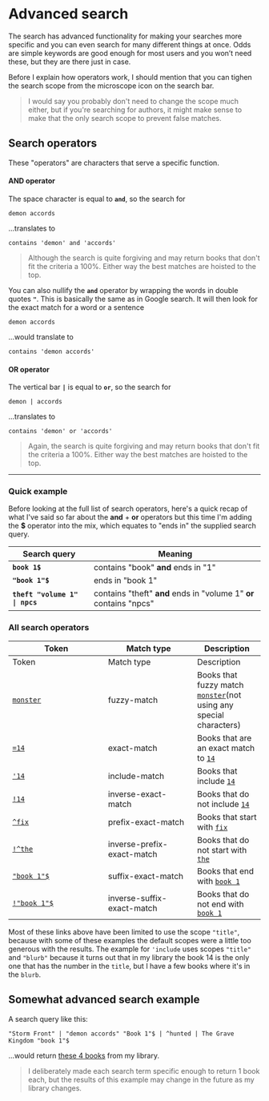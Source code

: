 # Advanced search

The search has advanced functionality for making your searches more specific and you can even search for many different things at once. Odds are simple keywords are good enough for most users and you won’t need these, but they are there just in case.

Before I explain how operators work, I should mention that you can tighen the search scope from the microscope icon on the search bar.

> I would say you probably don't need to change the scope much either, but if you're searching for authors, it might make sense to make that the only search scope to prevent false matches.&#x20;

## Search operators&#x20;

These "operators" are characters that serve a specific function.&#x20;

#### AND operator

The space character is equal to **`and`**, so the search for&#x20;

```
demon accords
```

...translates to&#x20;

```
contains 'demon' and 'accords'
```

> Although the search is quite forgiving and may return books that don't fit the criteria a 100%. Either way the best matches are hoisted to the top.

You can also nullify the **`and`** operator by wrapping the words in double quotes **`"`**. This is basically the same as in Google search. It will then look for the exact match for a word or a sentence

```
demon accords
```

...would translate to&#x20;

```
contains 'demon accords'
```

#### OR operator

The vertical bar **`|`** is equal to **`or`**, so the search for

```
demon | accords
```

...translates to&#x20;

```
contains 'demon' or 'accords'
```

> Again, the search is quite forgiving and may return books that don't fit the criteria a 100%. Either way the best matches are hoisted to the top.

***

### Quick example

Before looking at the full list of search operators, here's a quick recap of what I've said so far about the **and** + **or** operators but this time I'm adding the **$** operator into the mix, which equates to "ends in" the supplied search query.

| Search query                   | Meaning                                                            |
| ------------------------------ | ------------------------------------------------------------------ |
| **`book 1$`**                  | contains "book" **and** ends in "1"                                |
| **`"book 1"$`**                | ends in "book 1"                                                   |
| **`theft "volume 1" \| npcs`** | contains "theft" **and** ends in "volume 1" **or** contains "npcs" |

### All search operators

<table data-header-hidden><thead><tr><th width="175.3">Token</th><th width="162">Match type</th><th>Description</th></tr></thead><tbody><tr><td>Token</td><td>Match type</td><td>Description</td></tr><tr><td><a href="https://joonaspaakko.github.io/my-audible-library/#/library?search=monster&#x26;scope=title"><code>monster</code></a></td><td>fuzzy-match</td><td>Books that fuzzy match <a href="https://joonaspaakko.github.io/my-audible-library/#/library?search=monster&#x26;scope=title"><code>monster</code></a>(not using any special characters)</td></tr><tr><td><a href="https://joonaspaakko.github.io/my-audible-library/#/library?search=%253D14&#x26;scope=title"><code>=14</code></a></td><td>exact-match</td><td>Books that are an exact match to <a href="https://joonaspaakko.github.io/my-audible-library/#/library?search=%253D14&#x26;scope=title"><code>14</code></a></td></tr><tr><td><a href="https://joonaspaakko.github.io/my-audible-library/#/library?search=%2714&#x26;scope=title%252Cblurb"><code>'14</code></a></td><td>include-match</td><td>Books that include <a href="https://joonaspaakko.github.io/my-audible-library/#/library?search=%2714&#x26;scope=title%252Cblurb"><code>14</code></a></td></tr><tr><td><a href="https://joonaspaakko.github.io/my-audible-library/#/library?search=%2114&#x26;scope=title"><code>!14</code></a></td><td>inverse-exact-match</td><td>Books that do not include <a href="https://joonaspaakko.github.io/my-audible-library/#/library?search=%2114&#x26;scope=title"><code>14</code></a></td></tr><tr><td><a href="https://joonaspaakko.github.io/my-audible-library/#/library?search=%255Efix&#x26;scope=title"><code>^fix</code></a></td><td>prefix-exact-match</td><td>Books that start with <a href="https://joonaspaakko.github.io/my-audible-library/#/library?search=%255Efix&#x26;scope=title"><code>fix</code></a></td></tr><tr><td><a href="https://joonaspaakko.github.io/my-audible-library/#/library?scope=title&#x26;search=%21%255Ethe"><code>!^the</code></a></td><td>inverse-prefix-exact-match</td><td>Books that do not start with <a href="https://joonaspaakko.github.io/my-audible-library/#/library?scope=title&#x26;search=%21%255Ethe"><code>the</code></a></td></tr><tr><td><a href="https://joonaspaakko.github.io/my-audible-library/#/library?search=%2522book%25201%2522%2524&#x26;scope=title"><code>"book 1"$</code></a></td><td>suffix-exact-match</td><td>Books that end with <a href="https://joonaspaakko.github.io/my-audible-library/#/library?search=%2522book%25201%2522%2524&#x26;scope=title"><code>book 1</code></a></td></tr><tr><td><a href="https://joonaspaakko.github.io/my-audible-library/#/library?search=%21%2522book%25201%2522%2524&#x26;scope=title"><code>!"book 1"$</code></a></td><td>inverse-suffix-exact-match</td><td>Books that do not end with <a href="https://joonaspaakko.github.io/my-audible-library/#/library?search=%21%2522book%25201%2522%2524&#x26;scope=title"><code>book 1</code></a></td></tr></tbody></table>

Most of these links above have been limited to use the scope `"title"`, because with some of these examples the default scopes were a little too generous with the results. The example for `'include` uses scopes `"title"` and `"blurb"` because it turns out that in my library the book 14 is the only one that has the number in the `title`, but I have a few books where it's in the `blurb`.

## Somewhat advanced search example

A search query like this:

```
"Storm Front" | "demon accords" "Book 1"$ | ^hunted | The Grave Kingdom "book 1"$
```

...would return [these 4 books](https://joonaspaakko.github.io/my-audible-library/#/library?scope=title\&search=%2522Storm%2520Front%2522%2520%257C%2520%2522demon%2520accords%2522%2520%2522Book%25201%2522%2524%2520%257C%2520%255Ehunted%2520%257C%2520The%2520Grave%2520Kingdom%2520%2522book%25201%2522%2524\&sortValues=true\&sort=title\&sortDir=asc) from my library.

> I deliberately made each search term specific enough to return 1 book each, but the results of this example may change in the future as my library changes.
